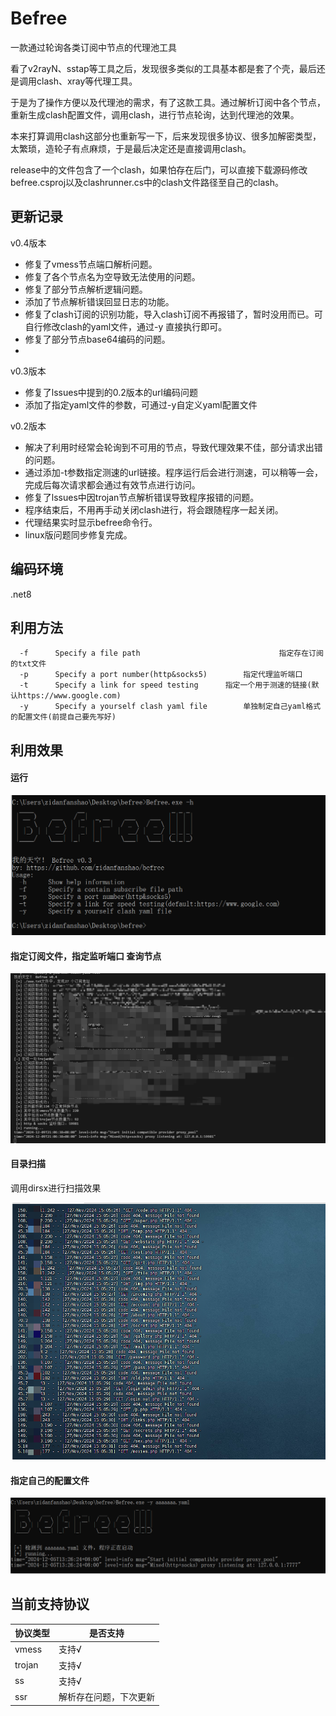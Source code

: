 # Befree

一款通过轮询各类订阅中节点的代理池工具

看了v2rayN、sstap等工具之后，发现很多类似的工具基本都是套了个壳，最后还是调用clash、xray等代理工具。

于是为了操作方便以及代理池的需求，有了这款工具。通过解析订阅中各个节点，重新生成clash配置文件，调用clash，进行节点轮询，达到代理池的效果。

本来打算调用clash这部分也重新写一下，后来发现很多协议、很多加解密类型，太繁琐，造轮子有点麻烦，于是最后决定还是直接调用clash。

release中的文件包含了一个clash，如果怕存在后门，可以直接下载源码修改befree.csproj以及clashrunner.cs中的clash文件路径至自己的clash。

## 更新记录

v0.4版本
* 修复了vmess节点端口解析问题。
* 修复了各个节点名为空导致无法使用的问题。
* 修复了部分节点解析逻辑问题。
* 添加了节点解析错误回显日志的功能。
* 修复了clash订阅的识别功能，导入clash订阅不再报错了，暂时没用而已。可自行修改clash的yaml文件，通过-y 直接执行即可。
* 修复了部分节点base64编码的问题。
* 
v0.3版本
* 修复了lssues中提到的0.2版本的url编码问题
* 添加了指定yaml文件的参数，可通过-y自定义yaml配置文件

v0.2版本
* 解决了利用时经常会轮询到不可用的节点，导致代理效果不佳，部分请求出错的问题。
* 通过添加-t参数指定测速的url链接。程序运行后会进行测速，可以稍等一会，完成后每次请求都会通过有效节点进行访问。
* 修复了lssues中因trojan节点解析错误导致程序报错的问题。
* 程序结束后，不用再手动关闭clash进行，将会跟随程序一起关闭。
* 代理结果实时显示befree命令行。
* linux版问题同步修复完成。

## 编码环境

.net8


## 利用方法

```
  -f      Specify a file path						        指定存在订阅的txt文件
  -p      Specify a port number(http&socks5) 		指定代理监听端口
  -t      Specify a link for speed testing      指定一个用于测速的链接(默认https://www.google.com)
  -y      Specify a yourself clash yaml file 		单独制定自己yaml格式的配置文件(前提自己要先写好)
```



## 利用效果

#### 运行

![image-20241127140957204](./assets/image-20241127140957204.png)

#### 指定订阅文件，指定监听端口 查询节点

![image-20241127164212711](./assets/image-20241127164212711.png)

#### 目录扫描

调用dirsx进行扫描效果

![image-20241127150550981](./assets/image-20241127150550981.png)

#### 指定自己的配置文件

![image-2222222](./assets/image-2222222.png)

## 当前支持协议

| 协议类型 | 是否支持               |
| -------- | ---------------------- |
| vmess    | 支持√                  |
| trojan   | 支持√                  |
| ss       | 支持√                  |
| ssr      | 解析存在问题，下次更新 |


